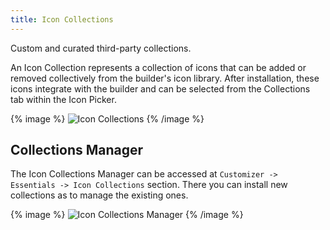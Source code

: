 ```yaml
---
title: Icon Collections
---
```


Custom and curated third-party collections.

An Icon Collection represents a collection of icons that can be added or removed collectively from the builder's icon library. After installation, these icons integrate with the builder and can be selected from the Collections tab within the Icon Picker.

{% image %}
![Icon Collections](/assets/ytp/icons/icon-collections.webp)
{% /image %}

## Collections Manager

The Icon Collections Manager can be accessed at `Customizer -> Essentials -> Icon Collections` section. There you can install new collections as to manage the existing ones.

{% image %}
![Icon Collections Manager](/assets/ytp/icon-collections-manager.gif)
{% /image %}
